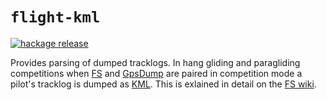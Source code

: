 # `flight-kml`

[![hackage release](https://img.shields.io/hackage/v/flight-kml.svg?label=hackage)](http://hackage.haskell.org/package/flight-kml)

Provides parsing of dumped tracklogs. In hang gliding and paragliding
competitions when [FS](http://fs.fai.org/) and [GpsDump](http://www.gpsdump.no)
are paired in competition mode a pilot's tracklog is dumped as
[KML](https://developers.google.com/kml/). This is exlained in detail on the
[FS wiki](http://fs.fai.org/trac/wiki/GpsDump/).
